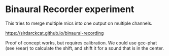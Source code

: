 # Binaural Recorder experiment

This tries to merge multiple mics into one output on multiple channels.

https://sirdarckcat.github.io/binaural-recording

Proof of concept works, but requires calibration. We could use gcc-phat (see /eear) to calculate the shift, and shift it for a sound that is in the center.
